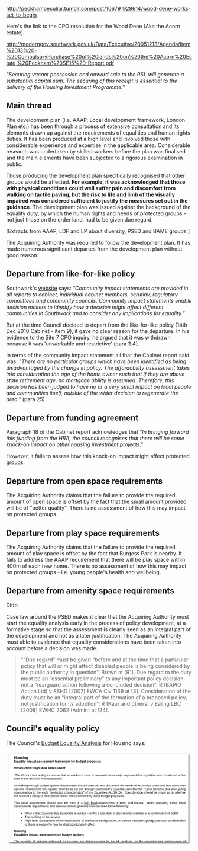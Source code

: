 http://peckhampeculiar.tumblr.com/post/106791928614/wood-dene-works-set-to-begin

Here's the link to the CPO resolution for the Wood Dene (Aka the Acorn estate).

http://moderngov.southwark.gov.uk/Data/Executive/20051213/Agenda/Item%2013%20-%20CompulsoryPurchase%20of%20lands%20on%20the%20Acorn%20Estate,%20Peckham%20SE15%20-Report.pdf

_"Securing vacant possession and onward sale to the RSL will generate a substantial capital sum. The securing of this receipt is essential to the delivery of the Housing Investment Programme."_

## Main thread
The development plan (i.e. AAAP, Local development framework, London Plan etc.) has been through a process of extensive consultation and its elements drawn up against the requirements of equalities and human rights duties. It has been produced at a high level and involved those
with considerable experience and expertise in the applicable area. Considerable research was
undertaken by skilled workers before the plan was finalised and the main elements have been subjected to a rigorous examination in public.

Those producing the development plan specifically recognised that other groups would be affected. __For example, it was acknowledged that those with physical conditions could well suffer pain and discomfort from walking on tactile paving, but the risk to life and limb of the visually impaired was considered sufficient to justify the measures set out in the guidance__. The development plan was issued against the background of the equality duty, by which the human rights and needs of protected groups - not just those on the order land, had to be given due regard.

[Extracts from AAAP, LDF and LP about diversity, PSED and BAME groups.]

The Acquiring Authority was required to follow the development plan. It has made numerous significant departes from the development plan without good reason: 


## Departure from like-for-like policy
Southwark's [website](http://www.2.southwark.gov.uk/info/200527/equality_and_diversity/2490/publishing_of_equality_information) says: _"Community impact statements are provided in all reports to cabinet, individual cabinet members, scrutiny, regulatory committees and community councils. Community impact statements enable decision makers to identify how a decision might affect different communities in Southwark and to consider any implications for equality."_

But at the time Council decided to depart from the like-for-like policy (14th Dec 2010 Cabinet - item 9), it gave no clear reason for the departure. In his evidence to the Site 7 CPO inquiry, he argued that it was withdrawn because it was 'unworkable and restrictive' (para 3.4). 

In terms of the community impact statement all that the Cabinet report said was: _"There are no particular groups which have been identified as being disadvantaged by the change in policy. The affordability assessment takes into consideration the age of the home owner such that if they are above state retirement age, no mortgage ability is assumed. Therefore, this decision has been judged to have no or a very small impact on local people and communities itself, outside of the wider decision to regenerate the area."_ (para 25)

## Departure from funding agreement
Paragraph 18 of the Cabinet report acknowledges that _"In bringing forward this funding from the HRA, the council recognises that there will be some knock-on impact on other housing investment projects."_ 

However, it fails to assess how this knock-on impact might affect protected groups.

## Departure from open space requirements
The Acquiring Authority claims that the failure to provide the required amount of open space is offset by the fact that the small amount provided will be of "better quality". There is no assessment of how this may impact on protected groups.

## Departure from play space requirements
The Acquiring Authority claims that the failure to provide the required amount of play space is offset by the fact that Burgess Park is nearby. It fails to address the AAAP requirement that there will be play space within 400m of each new home. There is no assessment of how this may impact on protected groups - i.e. young people's health and wellbeing.

## Departure from amenity space requirements
Ditto
 
Case law around the PSED makes it clear that the Acquiring Authority must start the equality analysis early in the process of policy development, at a formative stage so that the assessment is clearly seen as an integral part of the development and not as a later justification. The Acquiring Authority must able to evidence that equality considerations have been taken into account before a decision was made.

> "“Due regard” must be given “before and at the time that a particular policy that will or might affect disabled people is being considered by the public authority in question”: Brown at [91]. Due regard to the duty must be an “essential preliminary” to any important policy decision, not a “rearguard action following a concluded decision”: R (BAPIO Action Ltd) v SSHD [2007] EWCA Civ 1139 at [3]. Consideration of the duty must be an “integral part of the formation of a proposed policy, not justification for its adoption”: R (Kaur and others) v Ealing LBC [2008] EWHC 2062 (Admin) at [24].



## Council's equality policy
The Council's [Budget Equality Analysis](https://www.2.southwark.gov.uk/downloads/download/2950/budget_equality_analysis) for Housing says:

![](/img/housingeqia.png)



